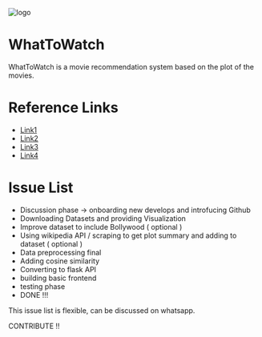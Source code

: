 ![logo](https://hacktoberfest.digitalocean.com/assets/HF-full-logo-b05d5eb32b3f3ecc9b2240526104cf4da3187b8b61963dd9042fdc2536e4a76c.svg)

# WhatToWatch
WhatToWatch is a movie recommendation system based on the plot of the movies.

# Reference Links

* [Link1](https://www.geeksforgeeks.org/python-implementation-of-movie-recommender-system/?ref=rp)
* [Link2](https://www.geeksforgeeks.org/movie-recommender-based-on-plot-summary-using-tf-idf-vectorization-and-cosine-similarity/?ref=rp)
* [Link3](https://www.mygreatlearning.com/blog/masterclass-on-movie-recommendation-system/)
* [Link4](https://emerj.com/ai-sector-overviews/use-cases-recommendation-systems/)

# Issue List

* Discussion phase -> onboarding new develops and introfucing Github
* Downloading Datasets and providing Visualization
* Improve dataset to include Bollywood ( optional )
* Using wikipedia API / scraping to get plot summary and adding to dataset ( optional )
* Data preprocessing final
* Adding cosine similarity
* Converting to flask API
* building basic frontend
* testing phase
* DONE !!! 

This issue list is flexible, can be discussed on whatsapp.

CONTRIBUTE !! 
